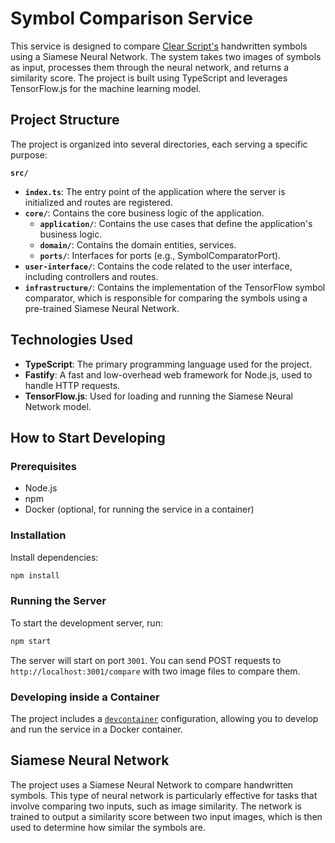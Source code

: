 # Symbol Comparison Service

This service is designed to compare [Clear Script's](https://en.wikipedia.org/wiki/Clear_Script) handwritten symbols using a Siamese Neural Network. The system takes two images of symbols as input, processes them through the neural network, and returns a similarity score. The project is built using TypeScript and leverages TensorFlow.js for the machine learning model.

## Project Structure

The project is organized into several directories, each serving a specific purpose:

**`src/`**

- **`index.ts`**: The entry point of the application where the server is initialized and routes are registered.
- **`core/`**: Contains the core business logic of the application.
  - **`application/`**: Contains the use cases that define the application's business logic.
  - **`domain/`**: Contains the domain entities, services.
  - **`ports/`**: Interfaces for ports (e.g., SymbolComparatorPort).
- **`user-interface/`**: Contains the code related to the user interface, including controllers and routes.
- **`infrastructure/`**: Contains the implementation of the TensorFlow symbol comparator, which is responsible for comparing the symbols using a pre-trained Siamese Neural Network.

## Technologies Used

- **TypeScript**: The primary programming language used for the project.
- **Fastify**: A fast and low-overhead web framework for Node.js, used to handle HTTP requests.
- **TensorFlow.js**: Used for loading and running the Siamese Neural Network model.

## How to Start Developing

### Prerequisites

- Node.js
- npm
- Docker (optional, for running the service in a container)

### Installation

Install dependencies:

```bash
npm install
```

### Running the Server

To start the development server, run:

```bash
npm start
```

The server will start on port `3001`. You can send POST requests to `http://localhost:3001/compare` with two image files to compare them.

### Developing inside a Container

The project includes a [`devcontainer`](https://code.visualstudio.com/docs/devcontainers/containers) configuration, allowing you to develop and run the service in a Docker container.

## Siamese Neural Network

The project uses a Siamese Neural Network to compare handwritten symbols. This type of neural network is particularly effective for tasks that involve comparing two inputs, such as image similarity. The network is trained to output a similarity score between two input images, which is then used to determine how similar the symbols are.
